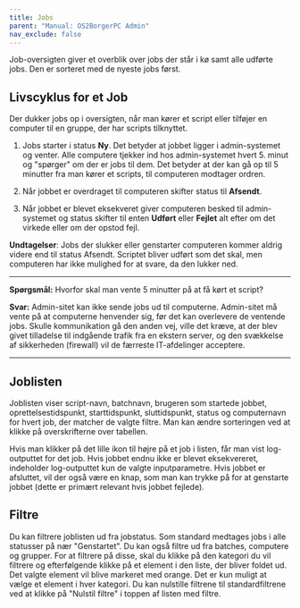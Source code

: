 ```yaml
---
title: Jobs
parent: "Manual: OS2BorgerPC Admin"
nav_exclude: false
---
```


Job-oversigten giver et overblik over jobs der står i kø samt alle udførte jobs. Den er sorteret med de nyeste jobs først.

## Livscyklus for et Job

Der dukker jobs op i oversigten, når man kører et script eller tilføjer en computer til en gruppe, der har scripts tilknyttet. 

1. Jobs starter i status **Ny**. Det betyder at jobbet ligger i admin-systemet og venter. Alle computere tjekker ind hos admin-systemet hvert 5. minut og "spørger" om der er jobs til dem. Det betyder at der kan gå op til 5 minutter fra man kører et scripts, til computeren modtager ordren.

2. Når jobbet er overdraget til computeren skifter status til **Afsendt**.

3. Når jobbet er blevet eksekveret giver computeren besked til admin-systemet og status skifter til enten **Udført** eller **Fejlet** alt efter om det virkede eller om der opstod fejl.

**Undtagelser**: Jobs der slukker eller genstarter computeren kommer aldrig videre end til status Afsendt. Scriptet bliver udført som det skal, men computeren har ikke mulighed for at svare, da den lukker ned.

---

**Spørgsmål:** Hvorfor skal man vente 5 minutter på at få kørt et script? 

**Svar:** Admin-sitet kan ikke sende jobs ud til computerne. Admin-sitet må vente på at computerne henvender sig, før det kan overlevere de ventende jobs. Skulle kommunikation gå den anden vej, ville det kræve, at der blev givet tilladelse til indgående trafik fra en ekstern server, og den svækkelse af sikkerheden (firewall) vil de færreste IT-afdelinger acceptere.

---

## Joblisten
Joblisten viser script-navn, batchnavn, brugeren som startede jobbet, oprettelsestidspunkt, starttidspunkt, sluttidspunkt, status og computernavn for hvert job, der matcher de valgte filtre. Man kan ændre sorteringen ved at klikke på overskrifterne over tabellen.

Hvis man klikker på det lille ikon til højre på et job i listen, får man vist log-outputtet for det job. Hvis jobbet endnu ikke er blevet eksekvereret, indeholder log-outputtet kun de valgte inputparametre. Hvis jobbet er afsluttet, vil der også være en knap, som man kan trykke på for at genstarte jobbet (dette er primært relevant hvis jobbet fejlede).

## Filtre
Du kan filtrere joblisten ud fra jobstatus. Som standard medtages jobs i alle statusser på nær "Genstartet". Du kan også filtre ud fra batches, computere og grupper. For at filtrere på disse, skal du klikke på den kategori du vil filtrere og efterfølgende klikke på et element i den liste, der bliver foldet ud. Det valgte element vil blive markeret med orange. Det er kun muligt at vælge et element i hver kategori. Du kan nulstille filtrene til standardfiltrene ved at klikke på "Nulstil filtre" i toppen af listen med filtre.